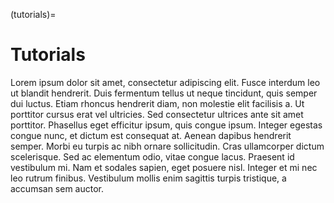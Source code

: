 (tutorials)=
# Tutorials

Lorem ipsum dolor sit amet, consectetur adipiscing elit.
Fusce interdum leo ut blandit hendrerit.
Duis fermentum tellus ut neque tincidunt, quis semper dui luctus.
Etiam rhoncus hendrerit diam, non molestie elit facilisis a.
Ut porttitor cursus erat vel ultricies.
Sed consectetur ultrices ante sit amet porttitor.
Phasellus eget efficitur ipsum, quis congue ipsum.
Integer egestas congue nunc, et dictum est consequat at.
Aenean dapibus hendrerit semper.
Morbi eu turpis ac nibh ornare sollicitudin.
Cras ullamcorper dictum scelerisque.
Sed ac elementum odio, vitae congue lacus.
Praesent id vestibulum mi.
Nam et sodales sapien, eget posuere nisl.
Integer et mi nec leo rutrum finibus.
Vestibulum mollis enim sagittis turpis tristique, a accumsan sem auctor.
